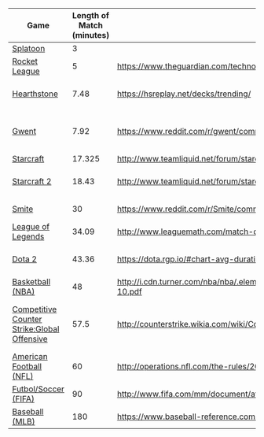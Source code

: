 | Game              | Length of Match (minutes) | Source                                                                                             | Extra Notes                  |
|-------------------|---------------------------|----------------------------------------------------------------------------------------------------|------------------------------|
| [Splatoon](http://splatoon.nintendo.com/)          | 3                         |                                                                                                    | Turf War                     |
| [Rocket League](https://www.rocketleague.com/) | 5 | https://www.theguardian.com/technology/2015/jul/24/rocket-league-review-psyonix | Not including replays |
| [Hearthstone](https://us.battle.net/hearthstone/en/) | 7.48 | https://hsreplay.net/decks/trending/ | Averaged out duration of decks trending |
| [Gwent](https://www.playgwent.com/en) | 7.92 | https://www.reddit.com/r/gwent/comments/5okbfg/here_ill_find_average_match_length_using_data/ | Taken from /u/BAI_ZE_GAMING's 403 analyized matches |
| [Starcraft](https://starcraft.com/en-us/) | 17.325 | http://www.teamliquid.net/forum/starcraft-2/184790-bw-sc2-game-length-comparison |  |
| [Starcraft 2](http://us.battle.net/sc2/en/) | 18.43 | http://www.teamliquid.net/forum/starcraft-2/240774-average-game-length-in-gsl | Took Lobo2me's average GSL time at bottom |
| [Smite](https://www.smitegame.com/) 						| 30												| https://www.reddit.com/r/Smite/comments/59ckpj/game_length/ 																			 | Based on estimates from players| 
| [League of Legends](http://na.leagueoflegends.com/) | 34.09                     | http://www.leaguemath.com/match-duration-analysis/                                                 | Averaged out 24 hour period  |
| [Dota 2](http://www.dota2.com/play/) | 43.36 | https://dota.rgp.io/#chart-avg-duration | Average of all regions using Ranked AP | 
| [Basketball (NBA)](http://www.nba.com/)  | 48                        | http://i.cdn.turner.com/nba/nba/.element/pdf/2.0/sect/officiating/Official_NBA_Rule_Rook_09-10.pdf | 4 Quarters @ 12 Minutes Each |
| [Competitive Counter Strike:Global Offensive](http://blog.counter-strike.net/) | 57.5 | http://counterstrike.wikia.com/wiki/Competitive | 30 Rounds match with 1 minute 55 second rounds. Longest possible game |
| [American Football (NFL)](http://nfl.com/) | 60 | http://operations.nfl.com/the-rules/2017-nfl-rulebook/ | Order of Rules - Rule 4 Section 1 | 
| [Futbol/Soccer (FIFA)](http://www.fifa.com/) | 90 | http://www.fifa.com/mm/document/affederation/generic/81/42/36/lawsofthegame_2011_12e.pdf | 2 periods of 45 minutes
| [Baseball (MLB)](https://www.mlb.com/)		| 180												| https://www.baseball-reference.com/leagues/MLB/misc.shtml 																				 | Latest time taken from chart |

